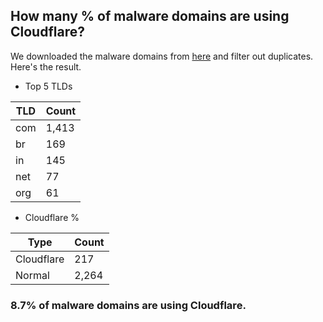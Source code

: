 ## How many % of malware domains are using Cloudflare?


We downloaded the malware domains from [here](https://urlhaus.abuse.ch) and filter out duplicates.
Here's the result.


[//]: # (start replacement)


- Top 5 TLDs

| TLD | Count |
| --- | --- |
| com | 1,413 |
| br | 169 |
| in | 145 |
| net | 77 |
| org | 61 |


- Cloudflare %

| Type | Count |
| --- | --- |
| Cloudflare | 217 |
| Normal | 2,264 |


### 8.7% of malware domains are using Cloudflare.